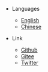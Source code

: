 * Languages
  * [English](/)
  * [Chinese]([/zh-cn/README](https://newcar.js.org/zh-cn))

* Link
  * [Github](https://github.com/Bug-Duck/newcar)
  * [Gitee](https://gitee.com/bugducker/newcar)
  * [Twitter](https://twitter.com/bugduckteam) 
